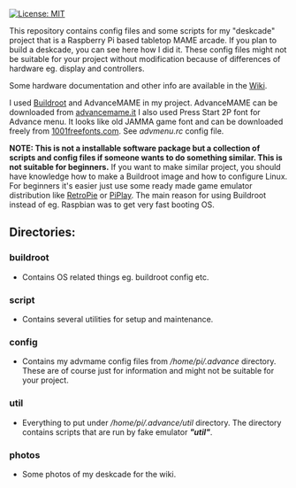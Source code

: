 [![License: MIT](https://img.shields.io/badge/License-MIT-yellow.svg)](https://opensource.org/licenses/MIT)

This repository contains config files and some scripts for my "deskcade" project that is a 
Raspberry Pi based tabletop MAME arcade. If you plan to build a deskcade, you can see here how I did it.
These config files might not be suitable for your project without modification because of differences 
of hardware eg. display and controllers.

Some hardware documentation and other info are available in the [Wiki](https://github.com/oh2mp/deskcade/wiki).

I used [Buildroot](https://buildroot.org/) and AdvanceMAME in my project. AdvanceMAME can be downloaded from [advancemame.it](http://www.advancemame.it/download)
I also used Press Start 2P font for Advance menu. It looks like old JAMMA game font and can be downloaded
freely from [1001freefonts.com](https://www.1001freefonts.com/press_start_2p.font). See *advmenu.rc* config file.

**NOTE: This is not a installable software package but a collection of scripts and config files if someone wants to do something similar. This is not suitable for beginners.** If you want to make similar project, you should have knowledge how to make a Buildroot image and how to configure Linux. For beginners it's easier just use some ready made game emulator distribution like [RetroPie](https://retropie.org.uk/) or [PiPlay](https://piplay.org/). The main reason for using Buildroot instead of eg. Raspbian was to get very fast booting OS.

## Directories:

### buildroot
  - Contains OS related things eg. buildroot config etc.

### script
  - Contains several utilities for setup and maintenance.

### config 
  - Contains my advmame config files from */home/pi/.advance* directory. These are of course just for information and might not be suitable for your project.

### util
  - Everything to put under */home/pi/.advance/util* directory. The directory contains scripts that are run by fake emulator **_"util"_**.

### photos
  - Some photos of my deskcade for the wiki.
